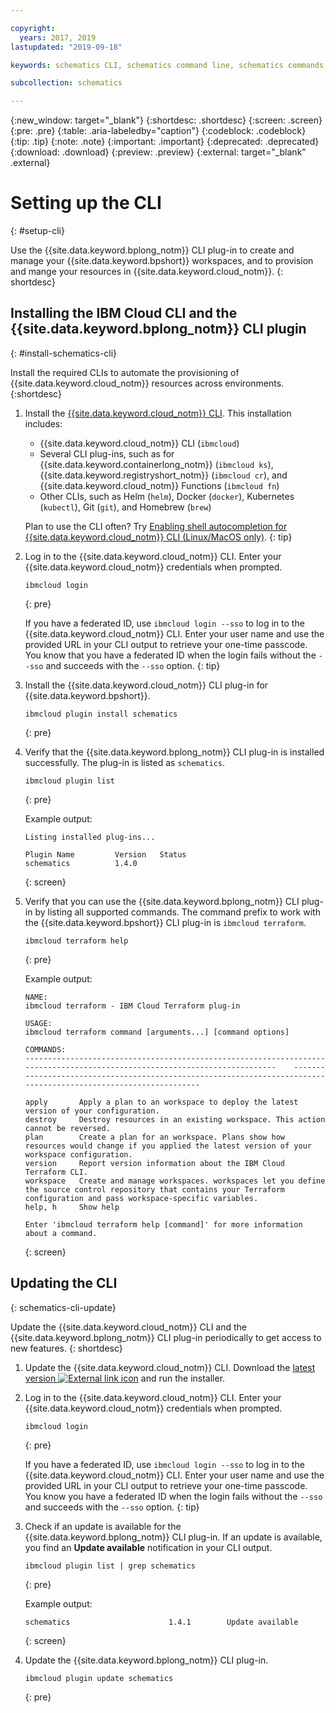 ```yaml
---

copyright:
  years: 2017, 2019
lastupdated: "2019-09-18"

keywords: schematics CLI, schematics command line, schematics commands, terraform commands, terraform CLI, setting up schematics CLI

subcollection: schematics

---
```

{:new_window: target="_blank"}
{:shortdesc: .shortdesc}
{:screen: .screen}
{:pre: .pre}
{:table: .aria-labeledby="caption"}
{:codeblock: .codeblock}
{:tip: .tip}
{:note: .note}
{:important: .important}
{:deprecated: .deprecated}
{:download: .download}
{:preview: .preview}
{:external: target="_blank" .external}

# Setting up the CLI 
{: #setup-cli}

Use the {{site.data.keyword.bplong_notm}} CLI plug-in to create and manage your {{site.data.keyword.bpshort}} workspaces, and to provision and mange your resources in {{site.data.keyword.cloud_notm}}. 
{: shortdesc}


## Installing the IBM Cloud CLI and the {{site.data.keyword.bplong_notm}} CLI plugin
{: #install-schematics-cli}

Install the required CLIs to automate the provisioning of {{site.data.keyword.cloud_notm}} resources across environments. 
{:shortdesc}

1. Install the [{{site.data.keyword.cloud_notm}} CLI](/docs/cli?topic=cloud-cli-getting-started#idt-prereq). This installation includes: 
   -   {{site.data.keyword.cloud_notm}} CLI (`ibmcloud`)
   -   Several CLI plug-ins, such as for {{site.data.keyword.containerlong_notm}} (`ibmcloud ks`), {{site.data.keyword.registryshort_notm}} (`ibmcloud cr`), and {{site.data.keyword.cloud_notm}} Functions (`ibmcloud fn`)
   -   Other CLIs, such as Helm (`helm`), Docker (`docker`), Kubernetes (`kubectl`), Git (`git`), and Homebrew (`brew`)

   Plan to use the CLI often? Try [Enabling shell autocompletion for {{site.data.keyword.cloud_notm}} CLI (Linux/MacOS only)](/docs/cli/reference/ibmcloud?topic=cloud-cli-shell-autocomplete#shell-autocomplete-linux).
   {: tip}

2. Log in to the {{site.data.keyword.cloud_notm}} CLI. Enter your {{site.data.keyword.cloud_notm}} credentials when prompted.
   ```
   ibmcloud login
   ```
   {: pre}

   If you have a federated ID, use `ibmcloud login --sso` to log in to the {{site.data.keyword.cloud_notm}} CLI. Enter your user name and use the provided URL in your CLI output to retrieve your one-time passcode. You know that you have a federated ID when the login fails without the `--sso` and succeeds with the `--sso` option.
   {: tip}
    
3. Install the {{site.data.keyword.cloud_notm}} CLI plug-in for {{site.data.keyword.bpshort}}. 
   ```
   ibmcloud plugin install schematics
   ```
   {: pre}
    
4. Verify that the {{site.data.keyword.bplong_notm}} CLI plug-in is installed successfully. The plug-in is listed as `schematics`. 
   ```
   ibmcloud plugin list
   ```
   {: pre}

   Example output:
   ```
   Listing installed plug-ins...

   Plugin Name         Version   Status        
   schematics          1.4.0     
   ```
   {: screen}
    
5. Verify that you can use the {{site.data.keyword.bplong_notm}} CLI plug-in by listing all supported commands. The command prefix to work with the {{site.data.keyword.bpshort}} CLI plug-in is `ibmcloud terraform`. 
   ```
   ibmcloud terraform help
   ```
   {: pre}
    
   Example output: 
   ```
   NAME:
   ibmcloud terraform - IBM Cloud Terraform plug-in

   USAGE:
   ibmcloud terraform command [arguments...] [command options]

   COMMANDS:
   ---------------------------------------------------------------------------------------------------------------------------    -----------------------------------------------------------------------------------------------------------------

   apply       Apply a plan to an workspace to deploy the latest version of your configuration.
   destroy     Destroy resources in an existing workspace. This action cannot be reversed.
   plan        Create a plan for an workspace. Plans show how resources would change if you applied the latest version of your workspace configuration.
   version     Report version information about the IBM Cloud Terraform CLI.
   workspace   Create and manage workspaces. workspaces let you define the source control repository that contains your Terraform configuration and pass workspace-specific variables.
   help, h     Show help

   Enter 'ibmcloud terraform help [command]' for more information about a command.
   ```
   {: screen}
   
## Updating the CLI
{: schematics-cli-update}

Update the {{site.data.keyword.cloud_notm}} CLI and the {{site.data.keyword.bplong_notm}} CLI plug-in periodically to get access to new features. 
{: shortdesc}

1.  Update the {{site.data.keyword.cloud_notm}} CLI. Download the [latest version ![External link icon](../icons/launch-glyph.svg "External link icon")](/docs/cli?topic=cloud-cli-getting-started) and run the installer.

2. Log in to the {{site.data.keyword.cloud_notm}} CLI. Enter your {{site.data.keyword.cloud_notm}} credentials when prompted.

    ```
    ibmcloud login
    ```
    {: pre}

     If you have a federated ID, use `ibmcloud login --sso` to log in to the {{site.data.keyword.cloud_notm}} CLI. Enter your user name and use the provided URL in your CLI output to retrieve your one-time passcode. You know you have a federated ID when the login fails without the `--sso` and succeeds with the `--sso` option.
     {: tip}

3. Check if an update is available for the {{site.data.keyword.bplong_notm}} CLI plug-in. If an update is available, you find an **Update available** notification in your CLI output. 
   ```
   ibmcloud plugin list | grep schematics
   ```
   {: pre}
   
   Example output: 
   ```
   schematics                      1.4.1        Update available
   ```
   {: screen}
   
4. Update the {{site.data.keyword.bplong_notm}} CLI plug-in. 
   ```
   ibmcloud plugin update schematics
   ```
   {: pre}
